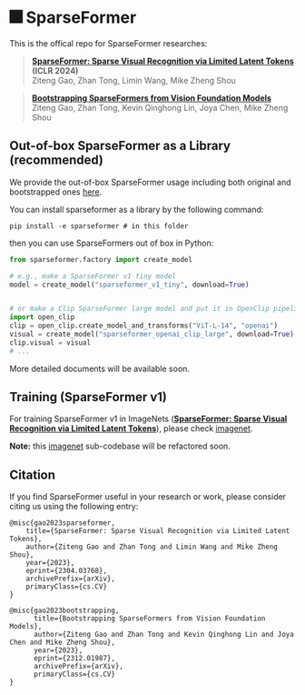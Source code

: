 # 🎆 SparseFormer
This is the offical repo for SparseFormer researches:

> [**SparseFormer: Sparse Visual Recognition via Limited Latent Tokens**](https://arxiv.org/abs/2304.03768) **(ICLR 2024)**<br>
> Ziteng Gao, Zhan Tong, Limin Wang, Mike Zheng Shou<br>

> [**Bootstrapping SparseFormers from Vision Foundation Models**](https://arxiv.org/abs/2312.01987)<br>
> Ziteng Gao, Zhan Tong, Kevin Qinghong Lin, Joya Chen, Mike Zheng Shou<br>


## Out-of-box SparseFormer as a Library (recommended)
We provide the out-of-box SparseFormer usage including both original and bootstrapped ones [here](./sparseformer/).

You can install sparseformer as a library by the following command:
```shell
pip install -e sparseformer # in this folder
```

then you can use SparseFormers out of box in Python:
```python
from sparseformer.factory import create_model

# e.g., make a SparseFormer v1 tiny model
model = create_model("sparseformer_v1_tiny", download=True)


# or make a Clip SparseFormer large model and put it in OpenClip pipeline
import open_clip
clip = open_clip.create_model_and_transforms("ViT-L-14", "openai")
visual = create_model("sparseformer_openai_clip_large", download=True)
clip.visual = visual
# ...

```

More detailed documents will be available soon.



## Training (SparseFormer v1)
For training SparseFormer v1 in ImageNets ([**SparseFormer: Sparse Visual Recognition via Limited Latent Tokens**](https://arxiv.org/abs/2304.03768)), please check [imagenet](./imagenet/).

**Note:** this [imagenet](./imagenet/) sub-codebase will be refactored soon.


## Citation
If you find SparseFormer useful in your research or work, please consider citing us using the following entry:
```
@misc{gao2023sparseformer,
    title={SparseFormer: Sparse Visual Recognition via Limited Latent Tokens},
    author={Ziteng Gao and Zhan Tong and Limin Wang and Mike Zheng Shou},
    year={2023},
    eprint={2304.03768},
    archivePrefix={arXiv},
    primaryClass={cs.CV}
}

@misc{gao2023bootstrapping,
      title={Bootstrapping SparseFormers from Vision Foundation Models}, 
      author={Ziteng Gao and Zhan Tong and Kevin Qinghong Lin and Joya Chen and Mike Zheng Shou},
      year={2023},
      eprint={2312.01987},
      archivePrefix={arXiv},
      primaryClass={cs.CV}
}
```